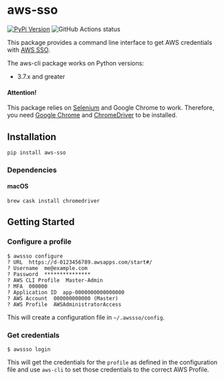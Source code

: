 # aws-sso

[![PyPi Version](https://img.shields.io/pypi/v/aws-sso.svg?style=flat)](https://pypi.python.org/pypi/aws-sso/)
![GitHub Actions status](https://github.com/wnkz/aws-sso/workflows/Python%20package/badge.svg)

This package provides a command line interface to get AWS credentials with [AWS SSO](https://aws.amazon.com/single-sign-on/).

The aws-cli package works on Python versions:
  - 3.7.x and greater

#### Attention!

This package relies on [Selenium](https://www.seleniumhq.org/) and Google Chrome to work.
Therefore, you need [Google Chrome](https://www.google.com/chrome/) and [ChromeDriver](https://chromedriver.chromium.org/) to be installed.

## Installation

```shell
pip install aws-sso
```

### Dependencies

#### macOS

```shell
brew cask install chromedriver
```

## Getting Started

### Configure a profile

```
$ awssso configure
? URL  https://d-0123456789.awsapps.com/start#/
? Username  me@example.com
? Password  ***************
? AWS CLI Profile  Master-Admin
? MFA  000000
? Application ID  app-0000000000000000
? AWS Account  000000000000 (Master)
? AWS Profile  AWSAdministratorAccess
```

This will create a configuration file in `~/.awssso/config`.

### Get credentials

```
$ awssso login
```

This will get the credentials for the `profile` as defined in the configuration file
and use `aws-cli` to set those credentials to the correct AWS Profile.
